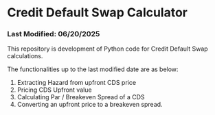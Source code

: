 # Credit Default Swap Calculator

### Last Modified: 06/20/2025

This repository is development of Python code for Credit Default Swap 
calculations.

The functionalities up to the last modified date are as below:

1. Extracting Hazard from upfront CDS price
2. Pricing CDS Upfront value
3. Calculating Par / Breakeven Spread of a CDS
4. Converting an upfront price to a breakeven spread.